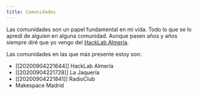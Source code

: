 ```yaml
---
title: Comunidades
---
```


Las comunidades son un papel fundamental en mi vida. Todo lo que se lo apredí de alguien en alguna comunidad. Aunque pasen años y años siempre diré que yo vengo del [HackLab Almería](https://hacklabalmeria.net/).

Las comunidades en las que más presente estoy son:
* [[20200904221644]] HackLab Almería
* [[20200904221728]] La Jaquería
* [[20200904221841]] RadioClub
* Makespace Madrid